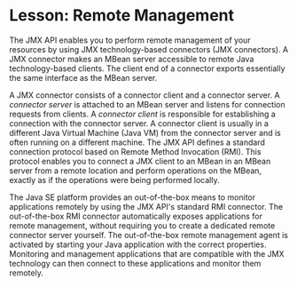 
# Lesson: Remote Management

The JMX API enables you to perform remote management of your resources by using JMX technology-based connectors (JMX connectors). A JMX connector makes an MBean server accessible to remote Java technology-based clients. The client end of a connector exports essentially the same interface as the MBean server.

A JMX connector consists of a connector client and a connector server. A *connector server* is attached to an MBean server and listens for connection requests from clients. A *connector client* is responsible for establishing a connection with the connector server. A connector client is usually in a different Java Virtual Machine (Java VM) from the connector server and is often running on a different machine. The JMX API defines a standard connection protocol based on Remote Method Invocation (RMI). This protocol enables you to connect a JMX client to an MBean in an MBean server from a remote location and perform operations on the MBean, exactly as if the operations were being performed locally.

The Java SE platform provides an out-of-the-box means to monitor applications remotely by using the JMX API's standard RMI connector. The out-of-the-box RMI connector automatically exposes applications for remote management, without requiring you to create a dedicated remote connector server yourself. The out-of-the-box remote management agent is activated by starting your Java application with the correct properties. Monitoring and management applications that are compatible with the JMX technology can then connect to these applications and monitor them remotely.
